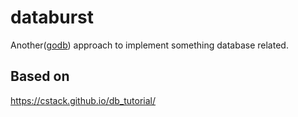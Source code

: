 # databurst

Another([godb](https://github.com/kamilWyszynski1/godb)) approach to implement something database related.

## Based on

<https://cstack.github.io/db_tutorial/>
